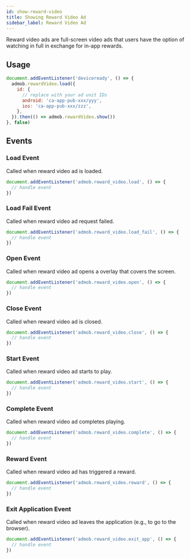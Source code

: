 ```yaml
---
id: show-reward-video
title: Showing Reward Video Ad
sidebar_label: Reward Video Ad
---
```


Reward video ads are full-screen video ads that users have the option of watching in full in exchange for in-app rewards.

## Usage

```js
document.addEventListener('deviceready', () => {
  admob.rewardVideo.load({
    id: {
      // replace with your ad unit IDs
      android: 'ca-app-pub-xxx/yyy',
      ios: 'ca-app-pub-xxx/zzz',
    },
  }).then(() => admob.rewardVideo.show())
}, false)
```

## Events

### Load Event

Called when reward video ad is loaded.

```js
document.addEventListener('admob.reward_video.load', () => {
  // handle event
})
```

### Load Fail Event

Called when reward video ad request failed.

```js
document.addEventListener('admob.reward_video.load_fail', () => {
  // handle event
})
```

### Open Event

Called when reward video ad opens a overlay that covers the screen.

```js
document.addEventListener('admob.reward_video.open', () => {
  // handle event
})
```

### Close Event

Called when reward video ad is closed.

```js
document.addEventListener('admob.reward_video.close', () => {
  // handle event
})
```

### Start Event

Called when reward video ad starts to play.

```js
document.addEventListener('admob.reward_video.start', () => {
  // handle event
})
```

### Complete Event

Called when reward video ad completes playing.

```js
document.addEventListener('admob.reward_video.complete', () => {
  // handle event
})
```

### Reward Event

Called when reward video ad has triggered a reward.

```js
document.addEventListener('admob.reward_video.reward', () => {
  // handle event
})
```

### Exit Application Event

Called when reward video ad leaves the application (e.g., to go to the browser).

```js
document.addEventListener('admob.reward_video.exit_app', () => {
  // handle event
})
```
